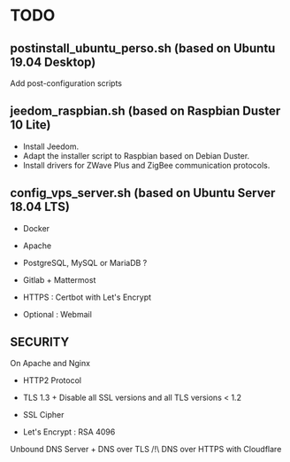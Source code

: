# TODO

## postinstall_ubuntu_perso.sh (based on Ubuntu 19.04 Desktop)

Add post-configuration scripts

## jeedom_raspbian.sh (based on Raspbian Duster 10 Lite)

- Install Jeedom.
- Adapt the installer script to Raspbian based on Debian Duster.
- Install drivers for ZWave Plus and ZigBee communication protocols.

## config_vps_server.sh (based on Ubuntu Server 18.04 LTS)

- Docker

- Apache
- PostgreSQL, MySQL or MariaDB ?

- Gitlab + Mattermost

- HTTPS : Certbot with Let's Encrypt

- Optional : Webmail


## SECURITY

On Apache and Nginx
- HTTP2 Protocol
- TLS 1.3 + Disable all SSL versions and all TLS versions < 1.2
- SSL Cipher

- Let's Encrypt : RSA 4096

Unbound DNS Server + DNS over TLS
/!\ DNS over HTTPS with Cloudflare
